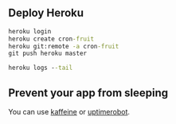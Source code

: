 ## Deploy Heroku
```cmd
heroku login
heroku create cron-fruit
heroku git:remote -a cron-fruit
git push heroku master

heroku logs --tail
```

## Prevent your app from sleeping
You can use [kaffeine](http://kaffeine.herokuapp.com/) or [uptimerobot](https://uptimerobot.com/#features).